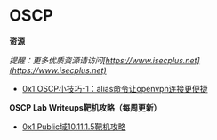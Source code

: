 # OSCP

**资源**

*提醒：更多优质资源请访问[https://www.isecplus.net](https://www.isecplus.net)*

- [0x1 OSCP小技巧-1：alias命令让openvpn连接更便捷](https://github.com/isecurityplus/OSCP/blob/master/openvpn_to_lab.md)


**OSCP Lab Writeups靶机攻略（每周更新）**

- [0x1 Public域10.11.1.5靶机攻略](https://github.com/isecurityplus/OSCP/blob/master/OSCP_Lab_Writeups_Demo_10.11.1.5%20-%20%E5%89%AF%E6%9C%AC.pdf)


